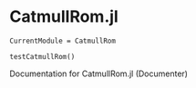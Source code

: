 # CatmullRom.jl

```@meta
CurrentModule = CatmullRom
```
```@docs
testCatmullRom()
```

Documentation for CatmullRom.jl
(Documenter)
